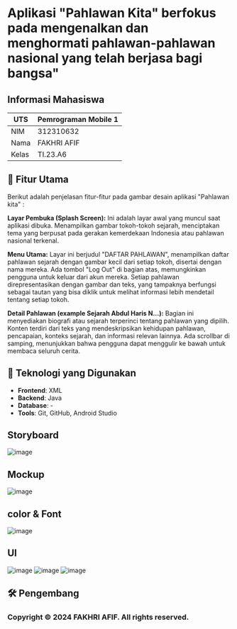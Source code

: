 # Aplikasi "Pahlawan Kita"  berfokus pada mengenalkan dan menghormati pahlawan-pahlawan nasional yang telah berjasa bagi bangsa"
## Informasi Mahasiswa
| UTS  |  Pemrograman Mobile 1  
|-------|---------
| NIM   | 312310632
| Nama  | FAKHRI AFIF
| Kelas | TI.23.A6



## 🎯 Fitur Utama
Berikut adalah penjelasan fitur-fitur pada gambar desain aplikasi "Pahlawan kita" :

**Layar Pembuka (Splash Screen):**
Ini adalah layar awal yang muncul saat aplikasi dibuka. Menampilkan gambar tokoh-tokoh sejarah, menciptakan tema yang berpusat pada gerakan kemerdekaan Indonesia atau pahlawan nasional terkenal.

**Menu Utama:**
Layar ini berjudul "DAFTAR PAHLAWAN", menampilkan daftar pahlawan sejarah dengan gambar kecil dari setiap tokoh, disertai dengan nama mereka.
Ada tombol "Log Out" di bagian atas, memungkinkan pengguna untuk keluar dari akun mereka.
Setiap pahlawan direpresentasikan dengan gambar dan teks, yang tampaknya berfungsi sebagai tautan yang bisa diklik untuk melihat informasi lebih mendetail tentang setiap tokoh.

**Detail Pahlawan (example Sejarah Abdul Haris N...):**
Bagian ini menyediakan biografi atau sejarah terperinci tentang pahlawan yang dipilih.
Konten terdiri dari teks yang mendeskripsikan kehidupan pahlawan, pencapaian, konteks sejarah, dan informasi relevan lainnya.
Ada scrollbar di samping, menunjukkan bahwa pengguna dapat menggulir ke bawah untuk membaca seluruh cerita.

## 🚀 Teknologi yang Digunakan

- **Frontend**: XML
- **Backend**: Java
- **Database**: -
- **Tools**: Git, GitHub, Android Studio

## Storyboard
  ![image](ss/storyboard.png)

  ## Mockup
 ![image](ss/mockup.png)

## color & Font
 ![image](ss/color.png)


  ## UI
![image](ss/layardepan.png)
![image](ss/menu.png)
![image](ss/sejarah.png)
## 🛠 Pengembang

### Copyright © 2024 FAKHRI AFIF. All rights reserved.
